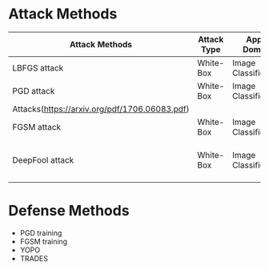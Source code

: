 # Attack Methods  
| Attack Methods | Attack Type | Apply Domain | Link |
|----------------|-------------|--------------|------|
| LBFGS attack | White-Box | Image Classification | Intriguing Properties of Neural Networks(https://arxiv.org/pdf/1312.6199.pdf?not-changed)|
| PGD attack | White-Box | Image Classification | Towards Deep Learning Models Resistant to Adversarial
Attacks(https://arxiv.org/pdf/1706.06083.pdf) |
| FGSM attack | White-Box | Image Classification |Explaining and Harnessing Adversarial Examples(https://arxiv.org/pdf/1412.6572.pdf) |
| DeepFool attack | White-Box | Image Classification | DeepFool: a simple and accurate method to fool deep neural network(https://www.cv-foundation.org/openaccess/content_cvpr_2016/papers/Moosavi-Dezfooli_DeepFool_A_Simple_CVPR_2016_paper.pdf) |

# Defense Methods
- PGD training
- FGSM training
- YOPO
- TRADES
